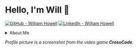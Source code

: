 # Hello, I'm Will 👋

[![GitHub - William Howell](https://img.shields.io/badge/-willowell-181717?style=flat&logo=github&logoColor=white)](https://github.com/willowell/) [![LinkedIn - William Howell](https://img.shields.io/badge/-William_Howell-0072b1?style=flat&logo=Linkedin&logoColor=white)](https://www.linkedin.com/in/williamphowell/)

<details>
<summary>About Me</summary>
<p>
I'm a Full Stack Software Developer living in Toronto, Canada. I'm originally from the United States.

I've worked in Agile teams on the websites for beloved, highly respected, and wide-reaching Canadian national brands like Global News, Food Network Canada, and HGTV Canada, facilitating access for people across Canada to important local and national news, delicious recipes, cool D.I.Y. crafts, and more.

I develop solutions with fearless pragmatism, drawing upon and combining the best design patterns and programming paradigms to deliver delightful, accessible experiences for both internal and external users.

In my free time, I program for fun, exploring and learning about a wide array of technologies and topics, both new and old. I'm almost always learning something new. You can see that for yourself in my GitHub repositories and GitHub Stars! I love programming puzzles like Advent of Code, and I occasionally play around with game development.

When I'm not programming, I'm spending time with my amazing husband, playing with our adorable cat and dog, and getting lost in Elden Ring and Metroid Prime.
</p>
</details>

*Profile picture is a screenshot from the video game ***CrossCode***.*
